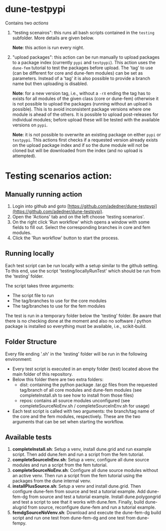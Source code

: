 # dune-testpypi

Contains two _actions_

1. "testing scenairos": this runs all bash scripts contained in the `testing` subfolder. More details are given below.

   __Note__: this action is run every night.
2. "upload packages": this action can be run manually to upload packages to
   a package index (currently `pypi` and `testpypi`). This action uses the
   `dune-fem` tutorial to test the packages before upload. The 'tag' to use
   (can be different for core and dune-fem modules) can be set as
   parameters. Instead of a 'tag' it is also possible to provide a branch
   name but then uploading is disabled. 

   __Note__: for a new version tag, i.e., without a `-rX` ending the tag has to exists for all modules of the given class
   (core or dune-fem) otherwise it is not possible to upload the packages (running without an upload is possible).
   This is to avoid inconsistent package versions where one module is ahead of the others.
   It is possible to upload post-releases for individual modules; before upload these will be tested with the available versions
   on `pypi`.
   
   __Note__: it is not possible to overwrite an existing package on either `pypi` or `testpypi`. This actions first checks if
   a requested version already exists on the upload package index and if so the dune module will not be cloned but will be
   downloaded from the index (and no upload is attempted).
   

# Testing scenarios action:

Manually running action
------------------------

1. Login into github and goto [https://github.com/adedner/dune-testpypi](https://github.com/adedner/dune-testpypi).
2. Open the 'Actions' tab and on the left choose 'testing scenarios'.
3. On the right click 'Run workflow' which opens a window with some fields to
fill out. Select the corresponding branches in core and fem modules.
4. Click the 'Run workflow' button to start the process.

Running locally
---------------
Each test script can be run locally with a setup similar to the github setting.
To this end, use the script 'testing/locallyRunTest' which should be run from the 'testing' folder.

The script takes three arguments:
- The script file to run
- The tag/branches to use for the core modules
- The tag/branches to use for the fem modules

The test is run in a temporary folder below the 'testing' folder.
Be aware that there is no checking done at the moment and also no software / python
package is installed so everything must be available, i.e., scikit-build.

Folder Structure
----------------
Every file ending '.sh' in the 'testing' folder will be run in the following environment:
- Every test script is executed in an empty folder (test) located above the
  main folder of this repository.
- Below this folder there are two extra folders:
  - dist: containing the python package .tar.gz files from the requested
    tag/branch of all core modules and dune-fem modules
    (see completeInstall.sh to see how to install from those files)
  - repos: contains all source modules unconfigured
    (see completeSourceNoEnv.sh / completeSourceInEnv.sh for usage)
- Each test script is called with two arguments: the branch/tag name of the
  core and the fem modules, respectively. These are the two arguments that
  can be set when starting the workflow.


Available tests
---------------

1. __completeInstall.sh__:
Setup a venv, install dune.grid and run example script.
Then add dune.fem and run a script from the fem tutorial.
2. __completeSourceInEnv.sh__:
Setup a venv, configure all dune source modules and run a script from the fem tutorial.
3. __completeSourceNoEnv.sh__:
Configure all dune source modules without an active venv.
Then run a script from the fem tutorial using the packages from the dune internal venv.
4. __installPlusSource.sh__:
Setup a venv and install dune.grid.
Then configure dune-fem from source and test a tutorial example.
Add dune-fem-dg from source and test a tutorial example.
Install dune.polygongrid and test a script to see that it works with dune.fem.
Finally, build dune-alugrid from source, reconfigure dune-fem and run a tutorial example.
5. __femdgSourceNoVenv.sh__:
Download and execute the dune-fem-dg build script and run one test from dune-fem-dg and one test from dune-fempy.

